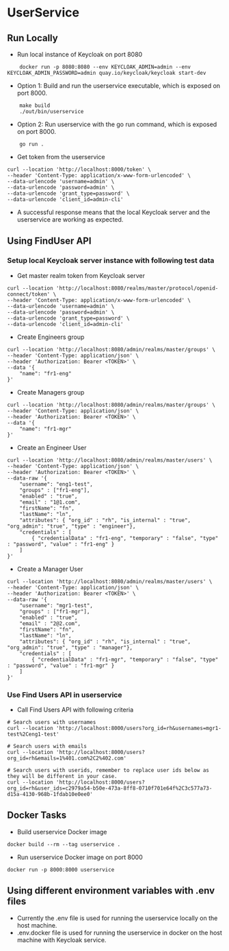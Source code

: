 # UserService

## Run Locally

* Run local instance of Keycloak on port 8080
```shell
    docker run -p 8080:8080 --env KEYCLOAK_ADMIN=admin --env KEYCLOAK_ADMIN_PASSWORD=admin quay.io/keycloak/keycloak start-dev
```

* Option 1: Build and run the userservice executable, which is exposed on port 8000.
```shell
    make build
    ./out/bin/userservice
```

* Option 2: Run userservice with the go run command, which is exposed on port 8000.
```shell
    go run .
```

* Get token from the userservice
```shell
curl --location 'http://localhost:8000/token' \
--header 'Content-Type: application/x-www-form-urlencoded' \
--data-urlencode 'username=admin' \
--data-urlencode 'password=admin' \
--data-urlencode 'grant_type=password' \
--data-urlencode 'client_id=admin-cli'
```

* A successful response means that the local Keycloak server and the userservice are working as expected.

## Using FindUser API
### Setup local Keycloak server instance with following test data
* Get master realm token from Keycloak server
```shell
curl --location 'http://localhost:8080/realms/master/protocol/openid-connect/token' \
--header 'Content-Type: application/x-www-form-urlencoded' \
--data-urlencode 'username=admin' \
--data-urlencode 'password=admin' \
--data-urlencode 'grant_type=password' \
--data-urlencode 'client_id=admin-cli'
```

* Create Engineers group
```shell
curl --location 'http://localhost:8080/admin/realms/master/groups' \
--header 'Content-Type: application/json' \
--header 'Authorization: Bearer <TOKEN>' \
--data '{
    "name": "fr1-eng"
}'
```

* Create Managers group
```shell
curl --location 'http://localhost:8080/admin/realms/master/groups' \
--header 'Content-Type: application/json' \
--header 'Authorization: Bearer <TOKEN>' \
--data '{
    "name": "fr1-mgr"
}'
```

* Create an Engineer User
```shell
curl --location 'http://localhost:8080/admin/realms/master/users' \
--header 'Content-Type: application/json' \
--header 'Authorization: Bearer <TOKEN>' \
--data-raw '{
    "username": "eng1-test",
    "groups" : ["fr1-eng"],
    "enabled" : "true",
    "email" : "1@1.com",
    "firstName": "fn",
    "lastName": "ln",
    "attributes": { "org_id" : "rh", "is_internal" : "true", "org_admin": "true", "type" : "engineer"},
    "credentials" : [
        { "credentialData" : "fr1-eng", "temporary" : "false", "type" : "password", "value" : "fr1-eng" }
    ]
}'
```

* Create a Manager User
```shell
curl --location 'http://localhost:8080/admin/realms/master/users' \
--header 'Content-Type: application/json' \
--header 'Authorization: Bearer <TOKEN>' \
--data-raw '{
    "username": "mgr1-test",
    "groups" : ["fr1-mgr"],
    "enabled" : "true",
    "email" : "2@2.com",
    "firstName": "fn",
    "lastName": "ln",
    "attributes": { "org_id" : "rh", "is_internal" : "true", "org_admin": "true", "type" : "manager"},
    "credentials" : [
        { "credentialData" : "fr1-mgr", "temporary" : "false", "type" : "password", "value" : "fr1-mgr" }
    ]
}'
```

### Use Find Users API in userservice
* Call Find Users API with following criteria
```shell
# Search users with usernames
curl --location 'http://localhost:8000/users?org_id=rh&usernames=mgr1-test%2Ceng1-test'
```
```shell
# Search users with emails
curl --location 'http://localhost:8000/users?org_id=rh&emails=1%401.com%2C2%402.com'
```
```shell
# Search users with userids, remember to replace user ids below as they will be different in your case.
curl --location 'http://localhost:8000/users?org_id=rh&user_ids=c2979a54-b50e-473a-8ff8-0710f701e64f%2C3c577a73-d15a-4130-968b-1fdab10e0ee0'
```

## Docker Tasks
* Build userservice Docker image
```shell
docker build --rm --tag userservice .
```

* Run userservice Docker image on port 8000
```shell
docker run -p 8000:8000 userservice
```

## Using different environment variables with .env files
* Currently the .env file is used for running the userservice locally on the host machine.
* .env.docker file is used for running the userservice in docker on the host machine with Keycloak service.
